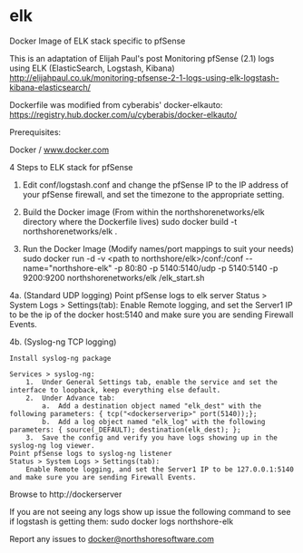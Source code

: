 elk
===
Docker Image of ELK stack specific to pfSense

This is an adaptation of Elijah Paul's post Monitoring pfSense (2.1) logs using ELK (ElasticSearch, Logstash, Kibana) 
http://elijahpaul.co.uk/monitoring-pfsense-2-1-logs-using-elk-logstash-kibana-elasticsearch/

Dockerfile was modified from cyberabis' docker-elkauto:
https://registry.hub.docker.com/u/cyberabis/docker-elkauto/

Prerequisites:

Docker / www.docker.com

4 Steps to ELK stack for pfSense

1.  Edit conf/logstash.conf and change the pfSense IP to the IP address of your pfSense firewall, and set the timezone to the appropriate setting.

2.  Build the Docker image (From within the northshorenetworks/elk directory where the Dockerfile lives)
	sudo docker build -t northshorenetworks/elk .
	
3.  Run the Docker Image (Modify names/port mappings to suit your needs)
    sudo docker run -d -v <path to northshore/elk>/conf:/conf --name="northshore-elk" -p 80:80 -p 5140:5140/udp -p 5140:5140 -p 9200:9200 northshorenetworks/elk /elk_start.sh
	
4a. (Standard UDP logging) Point pfSense logs to elk server
	Status > System Logs > Settings(tab):
		Enable Remote logging, and set the Server1 IP to be the ip of the docker host:5140 and make sure you are sending Firewall Events.

4b.	(Syslog-ng TCP logging) 	
	
	Install syslog-ng package
	
	Services > syslog-ng:
		1.	Under General Settings tab, enable the service and set the interface to loopback, keep everything else default.
		2.  Under Advance tab:
			a.	Add a destination object named "elk_dest" with the following parameters: { tcp("<dockerserverip>" port(5140));}; 
			b.	Add a log object named "elk_log" with the following parameters: { source(_DEFAULT); destination(elk_dest); };
		3.  Save the config and verify you have logs showing up in the syslog-ng log viewer.
	Point pfSense logs to syslog-ng listener
	Status > System Logs > Settings(tab):
		Enable Remote logging, and set the Server1 IP to be 127.0.0.1:5140 and make sure you are sending Firewall Events.


Browse to http://dockerserver

If you are not seeing any logs show up issue the following command to see if logstash is getting them: sudo docker logs northshore-elk

Report any issues to docker@northshoresoftware.com	
    

